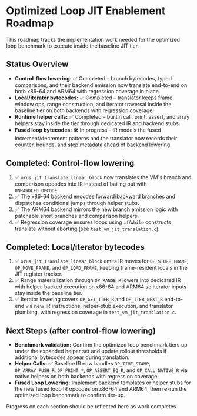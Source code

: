 # Optimized Loop JIT Enablement Roadmap

This roadmap tracks the implementation work needed for the optimized loop benchmark to execute inside the baseline JIT tier.

## Status Overview
- **Control-flow lowering:** ✅ Completed – branch bytecodes, typed comparisons, and their backend emission now translate end-to-end on both x86-64 and ARM64 with regression coverage in place.
- **Local/iterator bytecodes:** ✅ Completed – translator keeps frame window ops, range construction, and iterator traversal inside the baseline tier on both backends with regression coverage.
- **Runtime helper calls:** ✅ Completed – builtin call, print, assert, and array helpers stay inside the tier through dedicated IR and backend stubs.
- **Fused loop bytecodes:** 🛠️ In progress – IR models the fused increment/decrement patterns and the translator now records their counter, bounds, and step metadata ahead of backend lowering.

## Completed: Control-flow lowering
1. ✅ `orus_jit_translate_linear_block` now translates the VM's branch and comparison opcodes into IR instead of bailing out with `UNHANDLED_OPCODE`.
2. ✅ The x86-64 backend encodes forward/backward branches and dispatches conditional jumps through helper stubs.
3. ✅ The ARM64 backend mirrors the new branch emission logic with patchable short branches and comparison helpers.
4. ✅ Regression coverage ensures loops using `if`/`while` constructs translate without aborting (see `test_vm_jit_translation.c`).

## Completed: Local/iterator bytecodes
1. ✅ `orus_jit_translate_linear_block` emits IR moves for `OP_STORE_FRAME`, `OP_MOVE_FRAME`, and `OP_LOAD_FRAME`, keeping frame-resident locals in the JIT register tracker.
2. ✅ Range materialization through `OP_RANGE_R` lowers into dedicated IR with helper-backed execution on x86-64 and ARM64 so iterator inputs stay inside the baseline tier.
3. ✅ Iterator lowering covers `OP_GET_ITER_R` and `OP_ITER_NEXT_R` end-to-end via new IR instructions, helper-stub execution, and translator plumbing, with regression coverage in `test_vm_jit_translation.c`.

## Next Steps (after control-flow lowering)
- **Benchmark validation:** Confirm the optimized loop benchmark tiers up under the expanded helper set and update rollout thresholds if additional bytecodes appear during translation.
- **Helper Calls:** ✅ Baseline IR now handles `OP_TIME_STAMP`, `OP_ARRAY_PUSH_R`, `OP_PRINT_*`, `OP_ASSERT_EQ_R`, and `OP_CALL_NATIVE_R` via native helpers on both backends with regression coverage.
- **Fused Loop Lowering:** Implement backend templates or helper stubs for the new fused loop IR opcodes on x86-64 and ARM64, then re-run the optimized loop benchmark to confirm tier-up.

Progress on each section should be reflected here as work completes.
